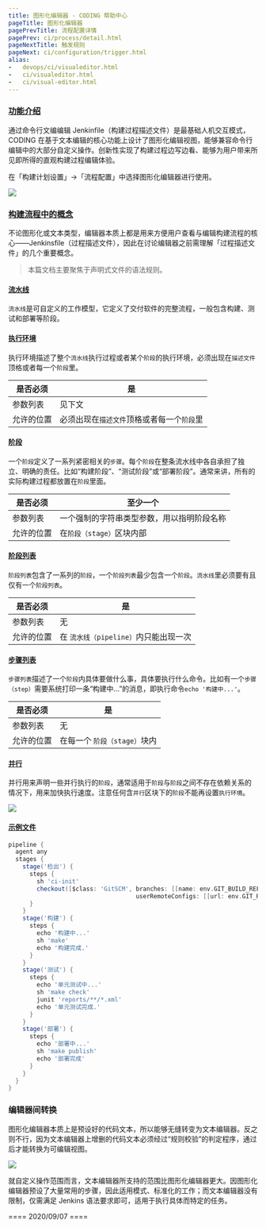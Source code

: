 ```yaml
---
title: 图形化编辑器 - CODING 帮助中心
pageTitle: 图形化编辑器
pagePrevTitle: 流程配置详情
pagePrev: ci/process/detail.html
pageNextTitle: 触发规则
pageNext: ci/configuration/trigger.html
alias:
-   devops/ci/visualeditor.html
-   ci/visualeditor.html
-   ci/visual-editor.html
---
```


### [功能介绍](#intro)

通过命令行文编编辑 Jenkinfile（构建过程描述文件）是最基础人机交互模式，CODING 在基于文本编辑的核心功能上设计了图形化编辑视图，能够兼容命令行编辑中的大部分自定义操作。创新性实现了构建过程边写边看、能够为用户带来所见即所得的直观构建过程编辑体验。

在「构建计划设置」→「流程配置」中选择图形化编辑器进行使用。

![](https://help-assets.codehub.cn/enterprise/20210916135552.png)

### [构建流程中的概念](#ci-concept)

不论图形化或文本类型，编辑器本质上都是用来方便用户查看与编辑构建流程的核心——Jenkinsfile（过程描述文件），因此在讨论编辑器之前需理解「过程描述文件」的几个重要概念。

> 本篇文档主要聚焦于声明式文件的语法规则。

#### [流水线](#pipeline)

`流水线`是可自定义的工作模型，它定义了交付软件的完整流程，一般包含构建、测试和部署等阶段。

#### [执行环境](#agent)

执行环境描述了整个`流水线`执行过程或者某个`阶段`的执行环境，必须出现在`描述文件`顶格或者每一个`阶段`里。

| 是否必须   | 是                                         |
| ---------- | ------------------------------------------ |
| 参数列表   | 见下文                                     |
| 允许的位置 | 必须出现在`描述文件`顶格或者每一个`阶段`里 |

#### [阶段](#stage) 

一个`阶段`定义了一系列紧密相关的`步骤`。每个`阶段`在整条流水线中各自承担了独立、明确的责任。比如“构建阶段”、“测试阶段”或“部署阶段”。通常来讲，所有的实际构建过程都放置在`阶段`里面。

| 是否必须   | 至少一个                                   |
| ---------- | ------------------------------------------ |
| 参数列表   | 一个强制的字符串类型参数，用以指明阶段名称 |
| 允许的位置 | 在`阶段（stage）`区块内部                  |

#### [阶段列表](#stages) 

`阶段列表`包含了一系列的`阶段`，一个`阶段列表`最少包含一个`阶段`。`流水线`里必须要有且仅有一个`阶段列表`。

| 是否必须   | 是                                    |
| ---------- | ------------------------------------- |
| 参数列表   | 无                                    |
| 允许的位置 | 在 `流水线（pipeline）`内只能出现一次 |

#### [步骤列表](#steps)

`步骤列表`描述了一个`阶段`内具体要做什么事，具体要执行什么命令。比如有一个`步骤（step）`需要系统打印一条“构建中...”的消息，即执行命令`echo '构建中...'`。

| 是否必须   | 是                           |
| ---------- | ---------------------------- |
| 参数列表   | 无                           |
| 允许的位置 | 在每一个 `阶段（stage）`块内 |

#### [并行](#parallel)

并行用来声明一些并行执行的`阶段`，通常适用于`阶段`与`阶段`之间不存在依赖关系的情况下，用来加快执行速度。注意任何含`并行`区块下的`阶段`不能再设置`执行环境`。

![](https://help-assets.codehub.cn/enterprise/20210916144409.png)

#### [示例文件](#example)

```groovy
pipeline {
  agent any
  stages {
    stage('检出') {
      steps {
        sh 'ci-init'
        checkout([$class: 'GitSCM', branches: [[name: env.GIT_BUILD_REF]], 
                                    userRemoteConfigs: [[url: env.GIT_REPO_URL]]])
      }
    }
    stage('构建') {
      steps {
        echo '构建中...'
        sh 'make'
        echo '构建完成.'
      }
    }
    stage('测试') {
      steps {
        echo '单元测试中...'
        sh 'make check'
        junit 'reports/**/*.xml' 
        echo '单元测试完成.'
      }
    }
    stage('部署') {
      steps {
        echo '部署中...'
        sh 'make publish'
        echo '部署完成'
      }
    }
  }
}
```

### 编辑器间转换

图形化编辑器本质上是预设好的代码文本，所以能够无缝转变为文本编辑器。反之则不行，因为文本编辑器上增删的代码文本必须经过“规则校验”的判定程序，通过后才能转换为可编辑视图。

![](https://help-assets.codehub.cn/enterprise/20210916114641.png)

就自定义操作范围而言，文本编辑器所支持的范围比图形化编辑器更大。因图形化编辑器预设了大量常用的步骤，因此适用模式、标准化的工作；而文本编辑器没有限制，仅需满足 Jenkins 语法要求即可，适用于执行具体而特定的任务。

==== 2020/09/07 ====
